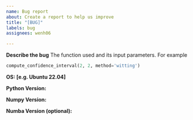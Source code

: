 ```yaml
---
name: Bug report
about: Create a report to help us improve
title: "[BUG]"
labels: bug
assignees: wenh06

---
```


**Describe the bug**
The function used and its input parameters. For example

```python
compute_confidence_interval(2, 2, method='witting')
```

**OS: [e.g. Ubuntu 22.04]**

**Python Version:**

**Numpy Version:**

**Numba Version (optional):**

